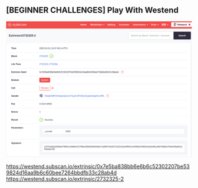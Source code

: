 ## [BEGINNER CHALLENGES] Play With Westend

![Play with Westend](./onchain-westend.png)

https://westend.subscan.io/extrinsic/0x7e5ba838bb6e6b6c52302207be539824d16aa9b6c60bee7264bbdfb33c28ab4d
https://westend.subscan.io/extrinsic/2732325-2
